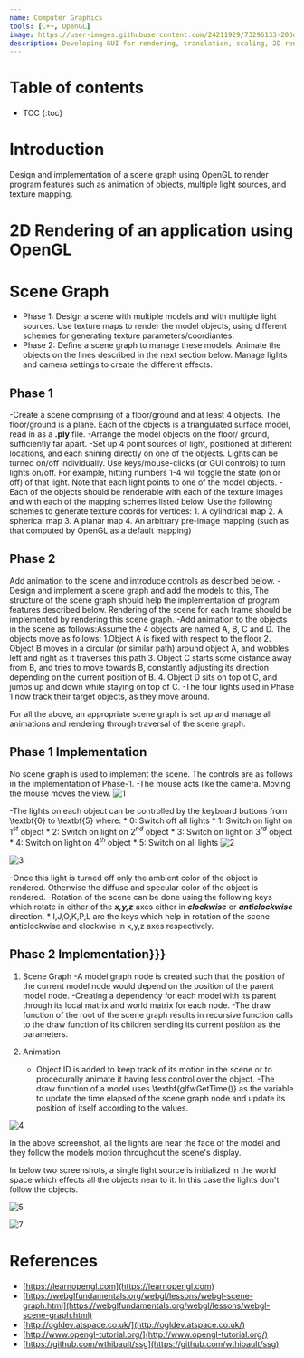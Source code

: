 ```yaml
---
name: Computer Graphics
tools: [C++, OpenGL]
image: https://user-images.githubusercontent.com/24211929/73296133-203d3600-422f-11ea-97c6-5e7c3b5de993.gif
description: Developing GUI for rendering, translation, scaling, 2D rendering, 3D interactive applications, mesh rendering with basic lighting, mesh parametrization with texture mapping, and lighting; and animation of a hierarchical model.
---
```


# Table of contents 

* TOC
{:toc}


# Introduction 
Design and implementation of a scene graph using OpenGL to render program features such as animation of objects, multiple light sources, and texture mapping.

# 2D Rendering of an application using OpenGL
<!-- 
#  3D Rendering Using MVC Architecture

Render a 3D scene using more than two objects in the scene. The objects will be rendered using their surface
meshes given in .ply file format.

![beethoven_model(1)](https://user-images.githubusercontent.com/24211929/54107033-04098e00-43fe-11e9-9055-62d5bbdd6024.png)
![beethoven_model(2)](https://user-images.githubusercontent.com/24211929/54107034-04a22480-43fe-11e9-8bb8-cef48b541ef1.png)

![beethoven_models(1)](https://user-images.githubusercontent.com/24211929/54107094-30250f00-43fe-11e9-9edc-ee9af4b41774.png)
![beethoven_models(2)](https://user-images.githubusercontent.com/24211929/54107095-30250f00-43fe-11e9-9047-caffd43c1fa4.png) -->

# Scene Graph

- Phase 1: Design a scene with multiple models and with multiple light sources. Use texture maps to render the model objects, using different schemes for generating texture parameters/coordiantes.
- Phase 2: Define a scene graph to manage these models. Animate the objects on the lines described in the next section below. Manage lights and camera settings to create the different effects.

## Phase 1
-Create a scene comprising of a floor/ground and at least 4 objects. The floor/ground is a plane. Each of the objects is a triangulated surface model, read in as a **.ply** file. 
-Arrange the model objects on the floor/ ground, sufficiently far apart. 
-Set up 4 point sources of light, positioned at different locations, and each shining directly on one of the objects. Lights can be turned on/off individually. Use keys/mouse-clicks (or GUI controls) to turn lights on/off. For example, hitting numbers 1-4 will toggle the state (on or off) of that light. Note that each light points to one of the model objects.
-Each of the objects should be renderable with each of the texture images and with each of the mapping schemes listed below. Use the following schemes to generate texture coords for vertices:
    1. A cylindrical map
     2. A spherical map
       3. A planar map
        4. An arbitrary pre-image mapping (such as that computed by OpenGL as a default mapping)
    
    
## Phase 2
Add animation to the scene and introduce controls as described below.
-Design and implement a scene graph and add the models to this, The structure of the scene graph should help the implementation of program features described below. Rendering of the scene for each frame should be implemented by rendering this scene graph.
-Add animation to the objects in the scene as follows:Assume the 4 objects are named A, B, C and D. The objects move as follows:
    1.Object A is fixed with respect to the floor
     2. Object B moves in a circular (or similar path) around object A, and wobbles left and right as it traverses this path
        3. Object C starts some distance away from B, and tries to move towards B, constantly adjusting its direction depending on the current position of B.
       4. Object D sits on top ot C, and jumps up and down while staying on top of C.
-The four lights used in Phase 1 now track their target objects, as they move around.

For all the above, an appropriate scene graph is set up and manage all animations and rendering through traversal of the scene graph.


## Phase 1 Implementation
No scene graph is used to implement the scene.
The controls are as follows in the implementation of Phase-1.
-The mouse acts like the camera. Moving the mouse moves the view.
![1](https://user-images.githubusercontent.com/24211929/130899582-75eb7232-e872-4c29-9965-c1f5f57a1721.png)
    
 -The lights on each object can be controlled by the keyboard buttons from \textbf{0} to \textbf{5} where: 
    * 0: Switch off all lights
    * 1: Switch on light on 1$^{st}$ object
        * 2: Switch on light on 2$^{nd}$ object
        * 3: Switch on light on 3$^{rd}$ object
        * 4: Switch on light on 4$^{th}$ object
        * 5: Switch on all lights
![2](https://user-images.githubusercontent.com/24211929/130899580-7c5e3676-5cb8-46d6-ac5d-cdf325356530.png)
    
![3](https://user-images.githubusercontent.com/24211929/130899579-c7cc5508-bd0b-41b2-827b-9deb352561c3.png)

    
  -Once this light is turned off only the ambient color of the object is rendered. Otherwise the diffuse and specular color of the object is rendered.
  -Rotation of the scene can be done using the following keys which rotate in either of the ***x,y,z*** axes either in ***clockwise*** or ***anticlockwise*** direction.
    * I,J,O,K,P,L are the keys which help in rotation of the scene anticlockwise and clockwise in x,y,z axes respectively.
    
## Phase 2 Implementation}}}

1. Scene Graph
    -A model graph node is created such that the position of the current model node would depend on the position of the parent model node.
     -Creating a dependency for each model with its parent through its local matrix and world matrix for each node.
      -The draw function of the root of the scene graph results in recursive function calls to the draw function of its children sending its current position as the parameters.
    
    
2. Animation
    - Object ID is added to keep track of its motion in the scene or to procedurally animate it having less control over the object.
        -The draw function of a model uses \textbf{glfwGetTime()} as the variable to update the time elapsed of the scene graph node and update its position of itself according to the values.

![4](https://user-images.githubusercontent.com/24211929/130899578-cc7ab5d1-80f1-4193-a804-34c09d076453.png)
    
In the above screenshot, all the lights are near the face of the model and they follow the models motion throughout the scene's display.

In below two screenshots, a single light source is initialized in the world space which effects all the objects near to it. In this case the lights don't follow the objects.
    
![5](https://user-images.githubusercontent.com/24211929/130899577-03d02fbe-83a1-400d-af17-6d5d8d4b6fe8.png)

![7](https://user-images.githubusercontent.com/24211929/130899569-6902a9b6-3f62-4cfe-9c98-44f9b49200c9.png)

# References

- [https://learnopengl.com](https://learnopengl.com)
- [https://webglfundamentals.org/webgl/lessons/webgl-scene-graph.html](https://webglfundamentals.org/webgl/lessons/webgl-scene-graph.html)
- [http://ogldev.atspace.co.uk/](http://ogldev.atspace.co.uk/)
- [http://www.opengl-tutorial.org/](http://www.opengl-tutorial.org/)
- [https://github.com/wthibault/ssg](https://github.com/wthibault/ssg)
